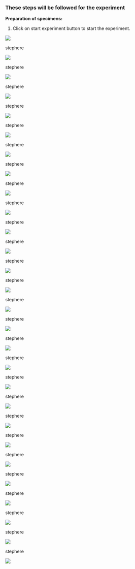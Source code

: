 ### These steps will be followed for the experiment

<!-- **PRE EXPERIMENT TASK**

1) What is mode of vibration?<br>
2) What is distributed system?<br>
3) What is discrete system?<br>
4) What are the degrees of freedom?<br>
5) What is the general solution for displacement of beam?<br>
 -->

**Preparation of specimens:**
1. Click on start experiment button to start the experiment.

<img src="images/pr1.png">

stephere

<img src="images/pr2.png">

stephere

<img src="images/pr3.png">

stephere

<img src="images/pr4.png"> 

stephere

<img src="images/pr5.png"> 

stephere

<img src="images/pr6.png"> 

stephere

<img src="images/pr7.png">

stephere

<img src="images/pr8.png"> 

stephere

<img src="images/pr9.png"> 

stephere

<img src="images/pr10.png">

stephere

<img src="images/pr11.png">

stephere

<img src="images/pr12.png">

stephere

<img src="images/pr13.png"> 

stephere

<img src="images/pr14.png"> 

stephere

<img src="images/pr15.png"> 

stephere

<img src="images/pr16.png">

stephere

<img src="images/pr17.png"> 

stephere

<img src="images/pr18.png"> 

stephere

<img src="images/pr19.png">

stephere

<img src="images/pr20.png">

stephere

<img src="images/pr21.png">

stephere

<img src="images/pr22.png"> 

stephere

<img src="images/pr23.png"> 

stephere

<img src="images/pr24.png"> 

stephere

<img src="images/pr25.png">

stephere

<img src="images/pr26.png"> 

stephere

<img src="images/pr27.png"> 

stephere

<img src="images/pr28.png"> 

<!-- **POST EXPERIMENT TASK**

1) Compute the frequency for five different lengths of the beam, keeping
all other parameters constant. Plot a graph between frequency and
length.<br>
2) Compute the frequency for five different Young’s modulus of the beam,
keeping all other parameters constant. Plot a graph between frequency
and Young’s modulus.<br><br> -->

